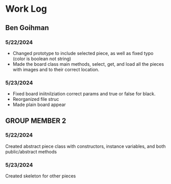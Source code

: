# Work Log

## Ben Goihman

### 5/22/2024
- Changed prototype to include selected piece, as well as fixed typo (color is boolean not string)
- Made the board class main methods, select, get, and load all the pieces with images and to their correct location.

### 5/23/2024

- Fixed board iniitnilziation correct params and true or false for black. 
- Reorganized file struc
- Made plain board appear
## GROUP MEMBER 2

### 5/22/2024
Created abstract piece class with constructors, instance variables, and both public/abstract methods

### 5/23/2024
Created skeleton for other pieces

